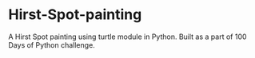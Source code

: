# Hirst-Spot-painting

A Hirst Spot painting using turtle module in Python.
Built as a part of 100 Days of Python challenge.
